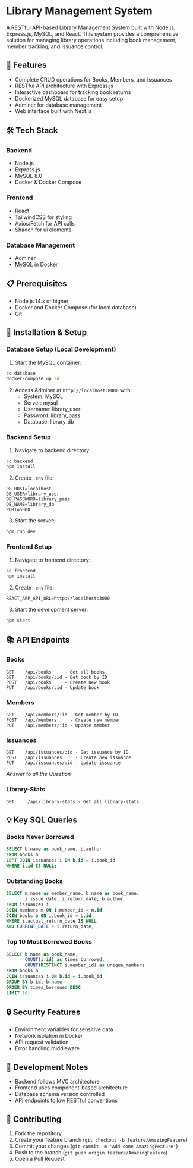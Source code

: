 # Library Management System

A RESTful API-based Library Management System built with Node.js, Express.js, MySQL, and React. This system provides a comprehensive solution for managing library operations including book management, member tracking, and issuance control.

## 🚀 Features

- Complete CRUD operations for Books, Members, and Issuances
- RESTful API architecture with Express.js
- Interactive dashboard for tracking book returns
- Dockerized MySQL database for easy setup
- Adminer for database management
- Web interface built with Next.js

## 🛠️ Tech Stack

### Backend
- Node.js
- Express.js
- MySQL 8.0
- Docker & Docker Compose

### Frontend
- React
- TailwindCSS for styling
- Axios/Fetch for API calls
- Shadcn for ui elements

### Database Management
- Adminer
- MySQL in Docker


## 📋 Prerequisites

- Node.js 14.x or higher
- Docker and Docker Compose (for local database)
- Git

## 🔧 Installation & Setup

### Database Setup (Local Development)
1. Start the MySQL container:
```bash
cd database
docker-compose up -d
```

2. Access Adminer at `http://localhost:8080` with:
   - System: MySQL
   - Server: mysql
   - Username: library_user
   - Password: library_pass
   - Database: library_db

### Backend Setup
1. Navigate to backend directory:
```bash
cd backend
npm install
```

2. Create `.env` file:
```env
DB_HOST=localhost
DB_USER=library_user
DB_PASSWORD=library_pass
DB_NAME=library_db
PORT=5000
```

3. Start the server:
```bash
npm run dev
```

### Frontend Setup
1. Navigate to frontend directory:
```bash
cd frontend
npm install
```

2. Create `.env` file:
```env
REACT_APP_API_URL=http://localhost:3000
```

3. Start the development server:
```bash
npm start
```

## 📚 API Endpoints

### Books
```
GET    /api/books     - Get all books
GET    /api/books/:id - Get book by ID
POST   /api/books     - Create new book
PUT    /api/books/:id - Update book
```

### Members
```
GET    /api/members/:id - Get member by ID
POST   /api/members     - Create new member
PUT    /api/members/:id - Update member
```

### Issuances
```
GET    /api/issuances/:id - Get issuance by ID
POST   /api/issuances     - Create new issuance
PUT    /api/issuances/:id - Update issuance
```

*Answer to all the Question*
### Library-Stats
```
GET     /api/library-stats - Get all library-stats 
```

## 💡 Key SQL Queries

### Books Never Borrowed
```sql
SELECT b.name as book_name, b.author 
FROM books b 
LEFT JOIN issuances i ON b.id = i.book_id 
WHERE i.id IS NULL;
```

### Outstanding Books
```sql
SELECT m.name as member_name, b.name as book_name, 
       i.issue_date, i.return_date, b.author
FROM issuances i
JOIN members m ON i.member_id = m.id
JOIN books b ON i.book_id = b.id
WHERE i.actual_return_date IS NULL
AND CURRENT_DATE > i.return_date;
```

### Top 10 Most Borrowed Books
```sql
SELECT b.name as book_name,
       COUNT(i.id) as times_borrowed,
       COUNT(DISTINCT i.member_id) as unique_members
FROM books b
JOIN issuances i ON b.id = i.book_id
GROUP BY b.id, b.name
ORDER BY times_borrowed DESC
LIMIT 10;
```

## 🔒 Security Features
- Environment variables for sensitive data
- Network isolation in Docker
- API request validation
- Error handling middleware

## 📝 Development Notes
- Backend follows MVC architecture
- Frontend uses component-based architecture
- Database schema version controlled
- API endpoints follow RESTful conventions

## 🤝 Contributing
1. Fork the repository
2. Create your feature branch (`git checkout -b feature/AmazingFeature`)
3. Commit your changes (`git commit -m 'Add some AmazingFeature'`)
4. Push to the branch (`git push origin feature/AmazingFeature`)
5. Open a Pull Request

